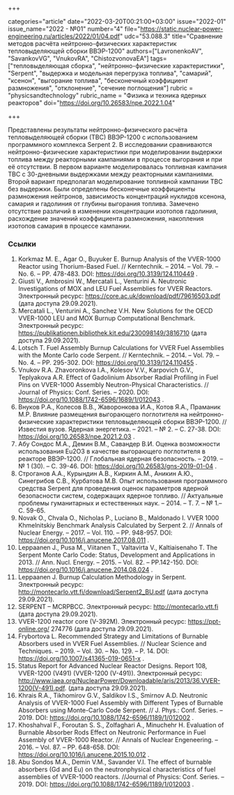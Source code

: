 +++

categories="article"
date="2022-03-20T00:21:00+03:00"
issue="2022-01"
issue_name="2022 - №01"
number="4"
file="https://static.nuclear-power-engineering.ru/articles/2022/01/04.pdf"
udc="53.088.3"
title="Сравнение методов расчёта нейтронно-физических характеристик тепловыделяющей сборки ВВЭР-1200"
authors=["LavronenkoAV", "SavankovVG", "VnukovRA", "ChistozvonovaEA"]
tags=["тепловыделяющая сборка", "нейтронно-физические характеристики", "Serpent", "выдержка и модельная перегрузка топлива", "самарий", "ксенон", "выгорание топлива", "бесконечный коэффициент размножения", "отклонение", "сечение поглощения"]
rubric = "physicsandtechnology"
rubric_name = "Физика и техника ядерных реакторов"
doi="https://doi.org/10.26583/npe.2022.1.04"

+++

Представлены результаты нейтронно-физического расчёта тепловыделяющей сборки (ТВС) ВВЭР-1200 с использованием программного комплекса Serpent 2. В исследовании сравниваются нейтронно-физические характеристики при моделировании выдержки топлива между реакторными кампаниями в процессе выгорания и при её отсутствии. В первом варианте моделировалась топливная кампания ТВС с 30-дневными выдержками между реакторными кампаниями. Второй вариант предполагал моделирование топливной кампании ТВС без выдержки. Были определены бесконечные коэффициенты размножения нейтронов, зависимость концентраций нуклидов ксенона, самария и гадолиния от глубины выгорания топлива. Замечено отсутствие различий в изменении концентрации изотопов гадолиния, расхождение значений коэффициента размножения, накопления изотопов самария в процессе кампании.

### Ссылки

1. Korkmaz M. E., Agar O., Buyuker E. Burnup Analysis of the VVER-1000 Reactor using Thorium-Based Fuel. // Kerntechnik. – 2014. – Vol. 79. – No. 6. – PP. 478-483. DOI: https://doi.org/10.3139/124.110449 .
2. Giusti V., Ambrosini W., Mercatali L., Venturini A. Neutronic Investigations of MOX and LEU Fuel Assemblies for VVER Reactors. Электронный ресурс: https://core.ac.uk/download/pdf/79616503.pdf (дата доступа 29.09.2021).
3. Mercatali L., Venturini A., Sanchez V.H. New Solutions for the OECD VVER-1000 LEU and MOX Burnup Computational Benchmark. Электронный ресурс: https://publikationen.bibliothek.kit.edu/230098149/3816710 (дата доступа 29.09.2021).
4. Lotsch T. Fuel Assembly Burnup Calculations for VVER Fuel Assemblies with the Monte Carlo code Serpent. // Kerntechnik. – 2014. – Vol. 79. – No. 4. – PP. 295-302. DOI: https://doi.org/10.3139/124.110455 .
5. Vnukov R.A. Zhavoronkova I.A., Kolesov V.V., Karpovich G.V., Teplyakova A.R. Effect of Gadolinium Absorber Radial Profiling in Fuel Pins on VVER-1000 Assembly Neutron-Physical Characteristics. // Journal of Physics: Conf. Series. – 2020. DOI: https://doi.org/10.1088/1742-6596/1689/1/012043 .
6. Внуков Р.А., Колесов В.В., Жаворонкова И.А., Котов Я.А., Праманик М.Р. Влияние размещения выгорающего поглотителя на нейтронно-физические характеристики тепловыделяющей сборки ВВЭР-1200. // Известия вузов. Ядерная энергетика. – 2021. – № 2. – С. 27-38. DOI: https://doi.org/10.26583/npe.2021.2.03 .
7. Абу Сондос М.A., Демин В.М., Савандер В.И. Оценка возможности использования Eu2O3 в качестве выгорающего поглотителя в реакторе ВВЭР-1200. // Глобальная ядерная безопасность. – 2019. – № 1 (30). – С. 39-46. DOI: https://doi.org/10.26583/gns-2019-01-04 .
8. Строганов А.А., Курындин А.В., Киркин А.М., Аникин А.Ю., Синегрибов С.В., Курбатова М.В. Опыт использования программного средства Serpent для проведения оценок параметров ядерной безопасности систем, содержащих ядерное топливо. // Актуальные проблемы гуманитарных и естественных наук. – 2014. – Т. 7. – № 1.– С. 59-65.
9. Novak O., Chvala O., Nicholas P., Luciano B., Maldonado I. VVER 1000 Khmelnitskiy Benchmark Analysis Calculated by Serpent 2. // Annals of Nuclear Energy. – 2017. – Vol. 110. – PP. 948-957. DOI: https://doi.org/10.1016/j.anucene.2017.08.011 .
10. Leppaanen J., Pusa M., Viitanen T., Valtavirta V., Kaltiaisenaho T. The Serpent Monte Carlo Code: Status, Development and Applications in 2013. // Ann. Nucl. Energy. – 2015. – Vol. 82. – PP.142-150. DOI: https://doi.org/10.1016/j.anucene.2014.08.024 .
11. Leppaanen J. Burnup Calculation Methodology in Serpent. Электронный ресурс: http://montecarlo.vtt.fi/download/Serpent2_BU.pdf (дата доступа 29.09.2021).
12. SERPENT – MCRPBCC. Электронный ресурс: http://montecarlo.vtt.fi (дата доступа 29.09.2021).
13. VVER-1200 reactor core (V-392M). Электронный ресурс: https://ppt-online.org/ 274776 (дата доступа 29.09.2021).
14. Frybortova L. Recommended Strategy and Limitations of Burnable Absorbers used in VVER Fuel Assemblies. // Nuclear Science and Techniques. – 2019. – Vol. 30. – No. 129. – P. 14. DOI: https://doi.org/10.1007/s41365-019-0651-x .
15. Status Report for Advanced Nuclear Reactor Designs. Report 108, VVER-1200 (V491) (VVER-1200 (V-491)). Электронный ресурс: http://www.iaea.org/NuclearPower/Downloadable/aris/2013/36.VVER-1200(V-491).pdf. (дата доступа 29.09.2021).
16. Khrais R.A., Tikhomirov G.V., Saldikov I.S., Smirnov A.D. Neutronic Analysis of VVER-1000 Fuel Assembly with Different Types of Burnable Absorbers using Monte-Carlo Code Serpent. // J. Phys.: Conf. Series. – 2019. DOI: https://doi.org/10.1088/1742-6596/1189/1/012002 .
17. Khoshahval F., Foroutan S. S., Zolfaghari A., Minuchehr H. Evaluation of Burnable Absorber Rods Effect on Neutronic Performance in Fuel Assembly of VVER-1000 Reactor. // Annals of Nuclear Engeneering. – 2016. – Vol. 87. – PP. 648-658. DOI: https://doi.org/10.1016/j.anucene.2015.10.012 .
18. Abu Sondos M.A., Demin V.M., Savander V.I. The effect of burnable absorbers (Gd and Eu) on the neutronphysical characteristics of fuel assemblies of VVER-1000 reactors. //Journal of Physics: Conf. Series. – 2019. DOI: https://doi.org/10.1088/1742-6596/1189/1/012003 .